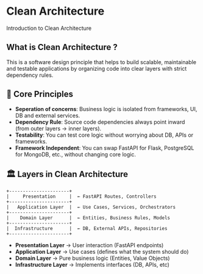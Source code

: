 # Clean Architecture

Introduction to Clean Architecture

## What is Clean Architecture ?

This is a software design principle that helps to build scalable, maintainable and testable applications by organizing code into clear layers with strict dependency rules.

## 🔑 Core Principles

- **Seperation of concerns**: Business logic is isolated from frameworks, UI, DB and external services.
- **Dependency Rule**: Source code dependencies always point inward (from outer layers -> inner layers).
- **Testability**: You can test core logic without worrying about DB, APIs or frameworks.
- **Framework Independent**: You can swap FastAPI for Flask, PostgreSQL for MongoDB, etc., without changing core logic.

## 🏛 Layers in Clean Architecture

```pgsql
+----------------------+
|     Presentation     |  ← FastAPI Routes, Controllers
+----------------------+
|   Application Layer  |  ← Use Cases, Services, Orchestrators
+----------------------+
|    Domain Layer      |  ← Entities, Business Rules, Models
+----------------------+
|  Infrastructure      |  ← DB, External APIs, Repositories
+----------------------+
```

- **Presentation Layer** -> User interaction (FastAPI endpoints)
- **Application Layer** -> Use cases (defines what the system should do)
- **Domain Layer** -> Pure business logic (Entities, Value Objects)
- **Infrastructure Layer** -> Implements interfaces (DB, APIs, etc)